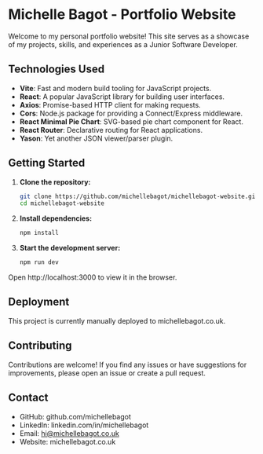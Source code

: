 # Michelle Bagot - Portfolio Website

Welcome to my personal portfolio website! This site serves as a showcase of my projects, skills, and experiences as a Junior Software Developer.

## Technologies Used

- **Vite**: Fast and modern build tooling for JavaScript projects.
- **React**: A popular JavaScript library for building user interfaces.
- **Axios**: Promise-based HTTP client for making requests.
- **Cors**: Node.js package for providing a Connect/Express middleware.
- **React Minimal Pie Chart**: SVG-based pie chart component for React.
- **React Router**: Declarative routing for React applications.
- **Yason**: Yet another JSON viewer/parser plugin.


## Getting Started

1. **Clone the repository:**

   ```bash
   git clone https://github.com/michellebagot/michellebagot-website.git
   cd michellebagot-website
2. **Install dependencies:**

    ```bash
    npm install
3. **Start the development server:**

    ```bash
    npm run dev
Open http://localhost:3000 to view it in the browser.

## Deployment
This project is currently manually deployed to michellebagot.co.uk.

## Contributing
Contributions are welcome! If you find any issues or have suggestions for improvements, please open an issue or create a pull request.

## Contact
* GitHub: github.com/michellebagot
* LinkedIn: linkedin.com/in/michellebagot
* Email: hi@michellebagot.co.uk
* Website: michellebagot.co.uk